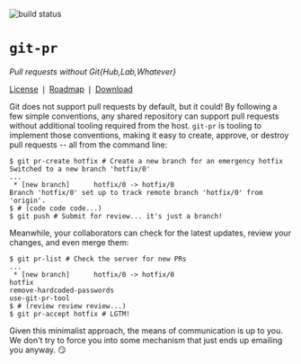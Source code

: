 ![build status](https://github.com/robertdfrench/git-pr/actions/workflows/rust.yml/badge.svg)
# `git-pr`
*Pull requests without Git{Hub,Lab,Whatever}*

[License](https://github.com/robertdfrench/git-pr/blob/trunk/LICENSE)
&VerticalSeparator;
[Roadmap](https://github.com/robertdfrench/git-pr/milestones)
&VerticalSeparator;
[Download](https://github.com/robertdfrench/git-pr/releases)

Git does not support pull requests by default, but it could! By following a few
simple conventions, any shared repository can support pull requests without
additional tooling required from the host. `git-pr` is tooling to implement
those conventions, making it easy to create, approve, or destroy pull requests
-- all from the command line:

```console
$ git pr-create hotfix # Create a new branch for an emergency hotfix
Switched to a new branch 'hotfix/0'
...
 * [new branch]      hotfix/0 -> hotfix/0
Branch 'hotfix/0' set up to track remote branch 'hotfix/0' from 'origin'.
$ # (code code code...)
$ git push # Submit for review... it's just a branch!
```

Meanwhile, your collaborators can check for the latest updates, review your
changes, and even merge them:

```console
$ git pr-list # Check the server for new PRs
...
 * [new branch]      hotfix/0 -> hotfix/0
hotfix
remove-hardcoded-passwords
use-git-pr-tool
$ # (review review review...)
$ git pr-accept hotfix # LGTM!
```

Given this minimalist approach, the means of communication is up to you. We
don't try to force you into some mechanism that just ends up emailing you
anyway. :smirk:
